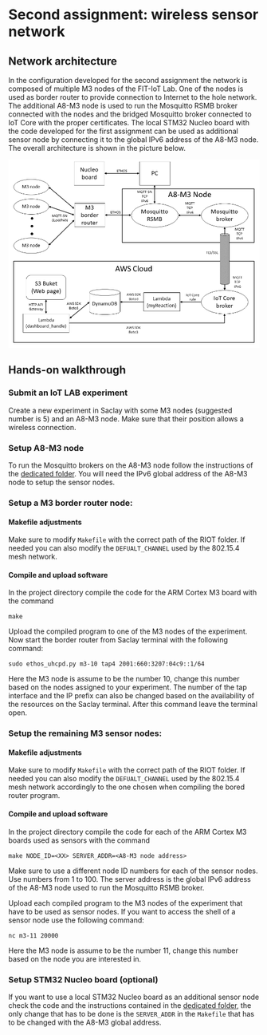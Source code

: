 # Second assignment: wireless sensor network

## Network architecture

In the configuration developed for the second assignment the network is composed of multiple M3 nodes of the FIT-IoT Lab. One of the nodes is used as border router to provide connection to Internet to the hole network. The additional A8-M3 node is used to run the Mosquitto RSMB broker connected with the nodes and the bridged Mosquitto broker connected to IoT Core with the proper certificates. The local STM32 Nucleo board with the code developed for the first assignment can be used as additional sensor node by connecting it to the global IPv6 address of the A8-M3 node. The overall architecture is shown in the picture below.

<img src=./../src/network2.png width="800">

## Hands-on walkthrough

### Submit an IoT LAB experiment

Create a new experiment in Saclay with some M3 nodes (suggested number is 5) and an A8-M3 node. Make sure that their position allows a wireless connection.

### Setup A8-M3 node

To run the Mosquitto brokers on the A8-M3 node follow the instructions of the [dedicated folder](../mosquitto). You will need the IPv6 global address of the A8-M3 node to setup the sensor nodes.

### Setup a M3 border router node:
#### Makefile adjustments

Make sure to modify `Makefile` with the correct path of the RIOT folder. If needed you can also modify the `DEFUALT_CHANNEL` used by the 802.15.4 mesh network.

#### Compile and upload software

In the project directory compile the code for the ARM Cortex M3 board with the command

    make

Upload the compiled program to one of the M3 nodes of the experiment. Now start the border router from Saclay terminal with the following command:

    sudo ethos_uhcpd.py m3-10 tap4 2001:660:3207:04c9::1/64

Here the M3 node is assume to be the number 10, change this number based on the nodes assigned to your experiment. The number of the tap interface and the IP prefix can also be changed based on the availability of the resources on the Saclay terminal. After this command leave the terminal open.

### Setup the remaining M3 sensor nodes:
#### Makefile adjustments

Make sure to modify `Makefile` with the correct path of the RIOT folder. If needed you can also modify the `DEFUALT_CHANNEL` used by the 802.15.4 mesh network accordingly to the one chosen when compiling the bored router program.

#### Compile and upload software

In the project directory compile the code for each of the ARM Cortex M3 boards used as sensors with the command

    make NODE_ID=<XX> SERVER_ADDR=<A8-M3 node address>

Make sure to use a different node ID numbers for each of the sensor nodes. Use numbers from 1 to 100. The server address is the global IPv6 address of the A8-M3 node used to run the Mosquitto RSMB broker.

Upload each compiled program to the M3 nodes of the experiment that have to be used as sensor nodes. If you want to access the shell of a sensor node use the following command:

    nc m3-11 20000

Here the M3 node is assume to be the number 11, change this number based on the node you are interested in.

### Setup STM32 Nucleo board (optional)

If you want to use a local STM32 Nucleo board as an additional sensor node check the code and the instructions contained in the [dedicated folder](./../stm32_f401re), the only change that has to be done is the `SERVER_ADDR` in the `Makefile` that has to be changed with the A8-M3 global address.